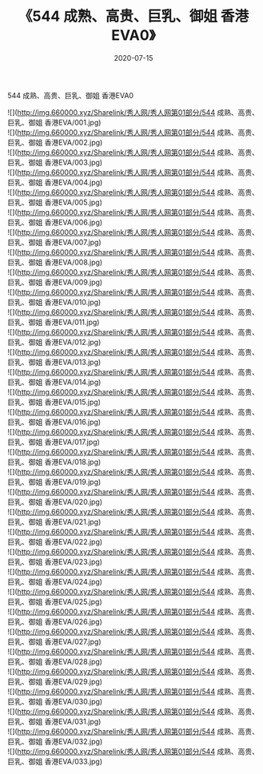 ﻿---
layout: post
title:  《544 成熟、高贵、巨乳、御姐 香港EVA0》
date:   2020-07-15
img: http://img.660000.xyz/Sharelink/秀人网/秀人网第01部分/544 成熟、高贵、巨乳、御姐 香港EVA0/000.jpg
categories: [美女, 清纯, 唯美]
---

544 成熟、高贵、巨乳、御姐 香港EVA0

  ![](http://img.660000.xyz/Sharelink/秀人网/秀人网第01部分/544 成熟、高贵、巨乳、御姐 香港EVA/001.jpg) <br> ![](http://img.660000.xyz/Sharelink/秀人网/秀人网第01部分/544 成熟、高贵、巨乳、御姐 香港EVA/002.jpg) <br> ![](http://img.660000.xyz/Sharelink/秀人网/秀人网第01部分/544 成熟、高贵、巨乳、御姐 香港EVA/003.jpg) <br> ![](http://img.660000.xyz/Sharelink/秀人网/秀人网第01部分/544 成熟、高贵、巨乳、御姐 香港EVA/004.jpg) <br> ![](http://img.660000.xyz/Sharelink/秀人网/秀人网第01部分/544 成熟、高贵、巨乳、御姐 香港EVA/005.jpg) <br> ![](http://img.660000.xyz/Sharelink/秀人网/秀人网第01部分/544 成熟、高贵、巨乳、御姐 香港EVA/006.jpg) <br> ![](http://img.660000.xyz/Sharelink/秀人网/秀人网第01部分/544 成熟、高贵、巨乳、御姐 香港EVA/007.jpg) <br> ![](http://img.660000.xyz/Sharelink/秀人网/秀人网第01部分/544 成熟、高贵、巨乳、御姐 香港EVA/008.jpg) <br> ![](http://img.660000.xyz/Sharelink/秀人网/秀人网第01部分/544 成熟、高贵、巨乳、御姐 香港EVA/009.jpg) <br> ![](http://img.660000.xyz/Sharelink/秀人网/秀人网第01部分/544 成熟、高贵、巨乳、御姐 香港EVA/010.jpg) <br> ![](http://img.660000.xyz/Sharelink/秀人网/秀人网第01部分/544 成熟、高贵、巨乳、御姐 香港EVA/011.jpg) <br> ![](http://img.660000.xyz/Sharelink/秀人网/秀人网第01部分/544 成熟、高贵、巨乳、御姐 香港EVA/012.jpg) <br> ![](http://img.660000.xyz/Sharelink/秀人网/秀人网第01部分/544 成熟、高贵、巨乳、御姐 香港EVA/013.jpg) <br> ![](http://img.660000.xyz/Sharelink/秀人网/秀人网第01部分/544 成熟、高贵、巨乳、御姐 香港EVA/014.jpg) <br> ![](http://img.660000.xyz/Sharelink/秀人网/秀人网第01部分/544 成熟、高贵、巨乳、御姐 香港EVA/015.jpg) <br> ![](http://img.660000.xyz/Sharelink/秀人网/秀人网第01部分/544 成熟、高贵、巨乳、御姐 香港EVA/016.jpg) <br> ![](http://img.660000.xyz/Sharelink/秀人网/秀人网第01部分/544 成熟、高贵、巨乳、御姐 香港EVA/017.jpg) <br> ![](http://img.660000.xyz/Sharelink/秀人网/秀人网第01部分/544 成熟、高贵、巨乳、御姐 香港EVA/018.jpg) <br> ![](http://img.660000.xyz/Sharelink/秀人网/秀人网第01部分/544 成熟、高贵、巨乳、御姐 香港EVA/019.jpg) <br> ![](http://img.660000.xyz/Sharelink/秀人网/秀人网第01部分/544 成熟、高贵、巨乳、御姐 香港EVA/020.jpg) <br> ![](http://img.660000.xyz/Sharelink/秀人网/秀人网第01部分/544 成熟、高贵、巨乳、御姐 香港EVA/021.jpg) <br> ![](http://img.660000.xyz/Sharelink/秀人网/秀人网第01部分/544 成熟、高贵、巨乳、御姐 香港EVA/022.jpg) <br> ![](http://img.660000.xyz/Sharelink/秀人网/秀人网第01部分/544 成熟、高贵、巨乳、御姐 香港EVA/023.jpg) <br> ![](http://img.660000.xyz/Sharelink/秀人网/秀人网第01部分/544 成熟、高贵、巨乳、御姐 香港EVA/024.jpg) <br> ![](http://img.660000.xyz/Sharelink/秀人网/秀人网第01部分/544 成熟、高贵、巨乳、御姐 香港EVA/025.jpg) <br> ![](http://img.660000.xyz/Sharelink/秀人网/秀人网第01部分/544 成熟、高贵、巨乳、御姐 香港EVA/026.jpg) <br> ![](http://img.660000.xyz/Sharelink/秀人网/秀人网第01部分/544 成熟、高贵、巨乳、御姐 香港EVA/027.jpg) <br> ![](http://img.660000.xyz/Sharelink/秀人网/秀人网第01部分/544 成熟、高贵、巨乳、御姐 香港EVA/028.jpg) <br> ![](http://img.660000.xyz/Sharelink/秀人网/秀人网第01部分/544 成熟、高贵、巨乳、御姐 香港EVA/029.jpg) <br> ![](http://img.660000.xyz/Sharelink/秀人网/秀人网第01部分/544 成熟、高贵、巨乳、御姐 香港EVA/030.jpg) <br> ![](http://img.660000.xyz/Sharelink/秀人网/秀人网第01部分/544 成熟、高贵、巨乳、御姐 香港EVA/031.jpg) <br> ![](http://img.660000.xyz/Sharelink/秀人网/秀人网第01部分/544 成熟、高贵、巨乳、御姐 香港EVA/032.jpg) <br> ![](http://img.660000.xyz/Sharelink/秀人网/秀人网第01部分/544 成熟、高贵、巨乳、御姐 香港EVA/033.jpg) <br>